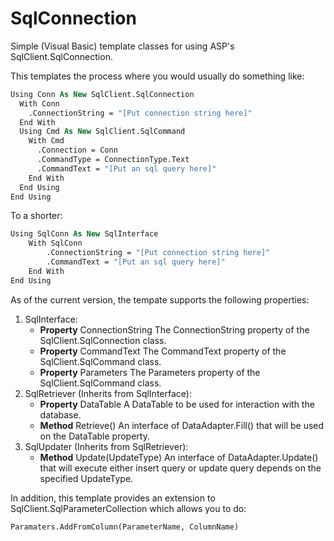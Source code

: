 # SqlConnection
Simple (Visual Basic) template classes for using ASP's SqlClient.SqlConnection.

This templates the process where you would usually do something like:

```vb
Using Conn As New SqlClient.SqlConnection
  With Conn
    .ConnectionString = "[Put connection string here]"
  End With
  Using Cmd As New SqlClient.SqlCommand
    With Cmd
      .Connection = Conn
      .CommandType = ConnectionType.Text
      .CommandText = "[Put an sql query here]"
    End With
  End Using
End Using
```

To a shorter:

```vb
Using SqlConn As New SqlInterface
    With SqlConn
        .ConnectionString = "[Put connection string here]"
        .CommandText = "[Put an sql query here]"
    End With
End Using
```

As of the current version, the tempate supports the following properties:

1. SqlInterface:
    - **Property** ConnectionString
        The ConnectionString property of the SqlClient.SqlConnection class.
    - **Property** CommandText
        The CommandText property of the SqlClient.SqlCommand class.
    - **Property** Parameters
        The Parameters property of the SqlClient.SqlCommand class.
2. SqlRetriever (Inherits from SqlInterface):
    - **Property** DataTable
        A DataTable to be used for interaction with the database.
    - **Method** Retrieve()
        An interface of DataAdapter.Fill() that will be used on the DataTable property.
3. SqlUpdater (Inherits from SqlRetriever):
    - **Method** Update(UpdateType)
        An interface of DataAdapter.Update() that will execute either insert query or update query depends on the specified UpdateType.

In addition, this template provides an extension to SqlClient.SqlParameterCollection which allows you to do:
```vb
Paramaters.AddFromColumn(ParameterName, ColumnName)
```
